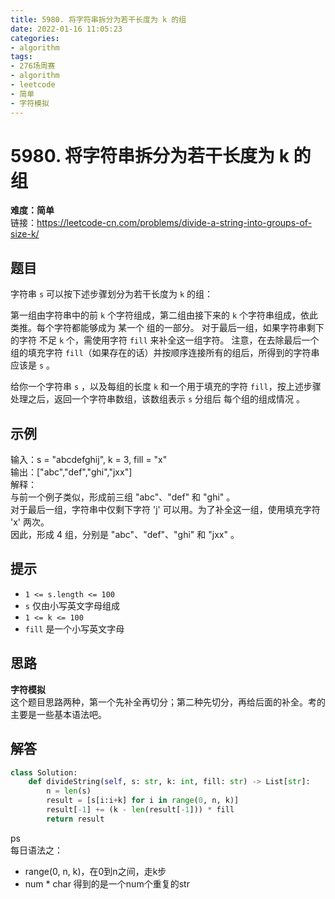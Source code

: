 ```yaml
---
title: 5980. 将字符串拆分为若干长度为 k 的组
date: 2022-01-16 11:05:23
categories: 
- algorithm
tags:
- 276场周赛
- algorithm
- leetcode
- 简单
- 字符模拟
---
```

# 5980. 将字符串拆分为若干长度为 k 的组
**难度：简单**  
链接：https://leetcode-cn.com/problems/divide-a-string-into-groups-of-size-k/
## 题目
字符串 `s` 可以按下述步骤划分为若干长度为 `k` 的组：

第一组由字符串中的前 `k` 个字符组成，第二组由接下来的 `k` 个字符串组成，依此类推。每个字符都能够成为 某一个 组的一部分。
对于最后一组，如果字符串剩下的字符 不足 `k` 个，需使用字符 `fill` 来补全这一组字符。
注意，在去除最后一个组的填充字符 `fill`（如果存在的话）并按顺序连接所有的组后，所得到的字符串应该是 `s` 。

给你一个字符串 `s` ，以及每组的长度 `k` 和一个用于填充的字符 `fill`，按上述步骤处理之后，返回一个字符串数组，该数组表示 `s` 分组后 每个组的组成情况 。

## 示例
输入：s = "abcdefghij", k = 3, fill = "x"  
输出：["abc","def","ghi","jxx"]  
解释：  
与前一个例子类似，形成前三组 "abc"、"def" 和 "ghi" 。  
对于最后一组，字符串中仅剩下字符 'j' 可以用。为了补全这一组，使用填充字符 'x' 两次。  
因此，形成 4 组，分别是 "abc"、"def"、"ghi" 和 "jxx" 。

## 提示
+ `1 <= s.length <= 100`
+ `s` 仅由小写英文字母组成
+ `1 <= k <= 100`
+ `fill` 是一个小写英文字母

## 思路
**字符模拟**  
这个题目思路两种，第一个先补全再切分；第二种先切分，再给后面的补全。考的主要是一些基本语法吧。

## 解答
``` python
class Solution:
    def divideString(self, s: str, k: int, fill: str) -> List[str]:
        n = len(s)    
        result = [s[i:i+k] for i in range(0, n, k)]
        result[-1] += (k - len(result[-1])) * fill
        return result
```
ps  
每日语法之：
+ range(0, n, k)，在0到n之间，走k步
+ num * char 得到的是一个num个重复的str
